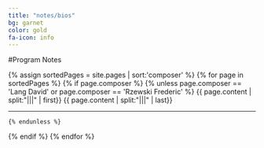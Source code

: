 ```yaml
---
title: "notes/bios"
bg: garnet
color: gold
fa-icon: info
---
```

#Program Notes

{% assign sortedPages = site.pages | sort:'composer' %}
{% for page in sortedPages %}
  {% if page.composer %}
    {% unless page.composer == 'Lang David' or page.composer == 'Rzewski Fred​e​ric' %}
{{ page.content | split:"|||" | first}}
{{ page.content | split:"|||" | last}}

----------
    {% endunless %}
  {% endif %}
{% endfor %}